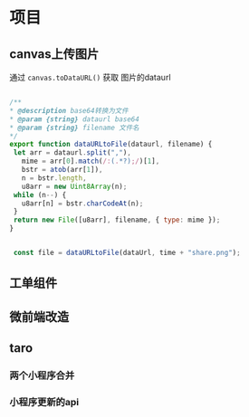 # 项目

## canvas上传图片

通过 `canvas.toDataURL()` 获取 图片的dataurl

 ```js
 
/**
 * @description base64转换为文件
 * @param {string} dataurl base64
 * @param {string} filename 文件名
 */
export function dataURLtoFile(dataurl, filename) {
  let arr = dataurl.split(","),
    mime = arr[0].match(/:(.*?);/)[1],
    bstr = atob(arr[1]),
    n = bstr.length,
    u8arr = new Uint8Array(n);
  while (n--) {
    u8arr[n] = bstr.charCodeAt(n);
  }
  return new File([u8arr], filename, { type: mime });
}
 ```

```js

 const file = dataURLtoFile(dataUrl, time + "share.png");

 ```

## 工单组件

## 微前端改造

## taro

### 两个小程序合并


### 小程序更新的api

